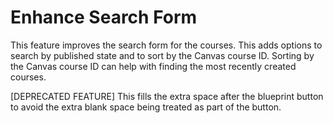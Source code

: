 # Enhance Search Form

This feature improves the search form for the courses. This adds options to search by published state and to sort by the Canvas course ID. Sorting by the Canvas course ID can help with finding the most recently created courses.

[DEPRECATED FEATURE] This fills the extra space after the blueprint button to avoid the extra blank space being treated as part of the button.
